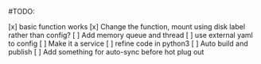 #TODO:

[x] basic function works
[x] Change the function, mount using disk label rather than config?
[ ] Add memory queue and thread
[ ] use external yaml to config
[ ] Make it a service
[ ] refine code in python3
[ ] Auto build and publish
[ ] Add something for auto-sync before hot plug out

